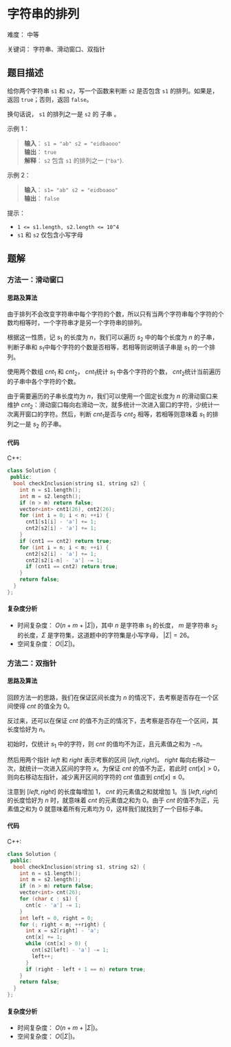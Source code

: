# 字符串的排列

难度： 中等

关键词： 字符串、滑动窗口、双指针

## 题目描述

给你两个字符串 `s1` 和 `s2`，写一个函数来判断 `s2` 是否包含 `s1` 的排列。如果是，返回 `true`；否则，返回 `false`。

换句话说， `s1` 的排列之一是 `s2` 的 子串 。

示例 1：

>**输入**： `s1 = "ab" s2 = "eidbaooo"` <br>
**输出**： `true` <br>
**解释**： `s2` 包含 `s1` 的排列之一 (`"ba"`).

示例 2：

>**输入**： `s1= "ab" s2 = "eidboaoo"` <br>
**输出**： `false`

提示：

* `1 <= s1.length, s2.length <= 10^4`
* `s1` 和 `s2` 仅包含小写字母

## 题解

### 方法一：滑动窗口

#### 思路及算法

由于排列不会改变字符串中每个字符的个数，所以只有当两个字符串每个字符的个数均相等时，一个字符串才是另一个字符串的排列。

根据这一性质，记 $s_1$ 的长度为 $n$，我们可以遍历 $s_2$​ 中的每个长度为 $n$ 的子串，判断子串和 $s_1$​ 中每个字符的个数是否相等，若相等则说明该子串是 $s_1$ 的一个排列。

使用两个数组 $cnt_1$​ 和 $cnt_2$​， $cnt_1$​ 统计 $s_1$ 中各个字符的个数， $cnt_2$​ 统计当前遍历的子串中各个字符的个数。

由于需要遍历的子串长度均为 $n$，我们可以使用一个固定长度为 $n$ 的滑动窗口来维护 $cnt_2$​：滑动窗口每向右滑动一次，就多统计一次进入窗口的字符，少统计一次离开窗口的字符。然后，判断 $cnt_1$​ 是否与 $cnt_2$ 相等，若相等则意味着 $s_1$​ 的排列之一是 $s_2$​ 的子串。

#### 代码

C++:
```cpp
class Solution {
 public:
  bool checkInclusion(string s1, string s2) {
    int n = s1.length();
    int m = s2.length();
    if (n > m) return false;
    vector<int> cnt1(26), cnt2(26);
    for (int i = 0; i < n; ++i) {
      cnt1[s1[i] - 'a'] += 1;
      cnt2[s2[i] - 'a'] += 1;
    }
    if (cnt1 == cnt2) return true;
    for (int i = n; i < m; ++i) {
      cnt2[s2[i] - 'a'] += 1;
      cnt2[s2[i-n] - 'a'] -= 1;
      if (cnt1 == cnt2) return true;
    }
    return false;
  }
};
```

#### 复杂度分析

* 时间复杂度： $O(n+m+|\Sigma|)$，其中 $n$ 是字符串 $s_1$​ 的长度， $m$ 是字符串 $s_2$​ 的长度，$\Sigma$ 是字符集，这道题中的字符集是小写字母， $|\Sigma|=26$。
* 空间复杂度： $O(|\Sigma|)$。

### 方法二：双指针

#### 思路及算法

回顾方法一的思路，我们在保证区间长度为 $n$ 的情况下，去考察是否存在一个区间使得 $cnt$ 的值全为 $0$。

反过来，还可以在保证 $cnt$ 的值不为正的情况下，去考察是否存在一个区间，其长度恰好为 $n$。

初始时，仅统计 $s_1$​ 中的字符，则 $cnt$ 的值均不为正，且元素值之和为 $−n$。

然后用两个指针 $left$ 和 $right$ 表示考察的区间 $[left,right]$。 $right$ 每向右移动一次，就统计一次进入区间的字符 $x$。为保证 $cnt$ 的值不为正，若此时 $cnt[x]>0$，则向右移动左指针，减少离开区间的字符的 $cnt$ 值直到 $cnt[x] \le 0$。

注意到 $[left,right]$ 的长度每增加 $1$， $cnt$ 的元素值之和就增加 $1$。当 $[left,right]$ 的长度恰好为 $n$ 时，就意味着 $cnt$ 的元素值之和为 $0$。由于 $cnt$ 的值不为正，元素值之和为 $0$ 就意味着所有元素均为 $0$，这样我们就找到了一个目标子串。

#### 代码

C++:
```cpp
class Solution {
 public:
  bool checkInclusion(string s1, string s2) {
    int n = s1.length();
    int m = s2.length();
    if (n > m) return false;
    vector<int> cnt(26);
    for (char c : s1) {
      cnt[c - 'a'] -= 1;
    }
    int left = 0, right = 0;
    for (; right < m; ++right) {
      int x = s2[right] - 'a';
      cnt[x] += 1;
      while (cnt[x] > 0) {
        cnt[s2[left] - 'a'] -= 1;
        left++;
      }
      if (right - left + 1 == n) return true;
    }
    return false;
  }
};
```

#### 复杂度分析

* 时间复杂度： $O(n+m+|\Sigma|)$。
* 空间复杂度： $O(|\Sigma|)$。